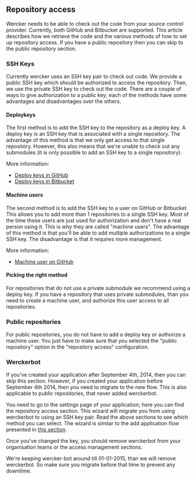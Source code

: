 ## Repository access

Wercker needs to be able to check out the code from your source control provider.
Currently, both GitHub and Bitbucket are supported. This article describes how we
retrieve the code and the various methods of how to set up repository access. If you have a public
repository then you can skip to the public repository section.

### SSH Keys

Currently wercker uses an SSH key pair to check out code. We provide a public SSH
key which should be authorized to access the repository. Then, we use the private
SSH key to check out the code. There are a couple of ways to give authorization
to a public key; each of the methods have some advantages and disadvantages over
the others.

#### Deploykeys

The first method is to add the SSH key to the repository as a deploy key. A
deploy key is an SSH key that is associated with a single repository. The advantage
of this method is that we only get access to that single repository. However,
this also means that we're unable to check out any submodules (it is only possible
to add an SSH key to a single repository).

More information:

- [Deploy keys in GitHub](https://developer.github.com/guides/managing-deploy-keys/#deploy-keys)
- [Deploy keys in Bitbucket](https://confluence.atlassian.com/display/BITBUCKET/Use+deployment+keys)

#### Machine users

The second method is to add the SSH key to a user on GitHub or Bitbucket. This
allows you to add more than 1 repositories to a single SSH key. Most of the time
these users are just used for authorization and don't have a real person using
it. This is why they are called "machine users". The advantage of this method is
that you'll be able to add multiple authorizations to a single SSH key.
The disadvantage is that it requires more management.

More information:

- [Machine user on GitHub](https://developer.github.com/guides/managing-deploy-keys/#machine-users)

#### Picking the right method

For repositories that do not use a private submodule we recommend using a deploy
key. If you have a repository that uses private submodules, than you need to
create a machine user, and authorize this user access to all repositories.

### Public repositories

For public repositories, you do not have to add a deploy key or authorize a
machine user. You just have to make sure that you selected the "public repository"
option in the "repository access" configuration.

### Werckerbot

If you've created your application after September 4th, 2014, then you can skip
this section. However, if you created your application before September 4th 2014, then you
need to migrate to the new flow. This is also applicable to public repositories,
that never added werckerbot.

You need to go to the settings page of your application; here you can find the
repository access section. This wizard will migrate you from using werckerbot to using
an SSH key pair. Read the above sections to see which method you can select.
The wizard is similar to the add application flow presented in [this section](/articles/gettingstarted/web.html).

Once you've changed the key, you should remove werckerbot from your organisation teams
or the access management sections.

We're keeping wercker-bot around till 01-01-2015, than we will remove
werckerbot. So make sure you migrate before that time to prevent any downtime.
